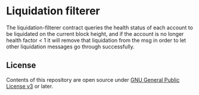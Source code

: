 # Liquidation filterer

The liquidation-filterer contract queries the health status of each account to be liquidated on the current block height, and if the account is no longer health factor < 1 it will remove that liquidation from the msg in order to let other liquidation messages go through successfully.

## License

Contents of this repository are open source under [GNU General Public License v3](../../LICENSE) or later.
